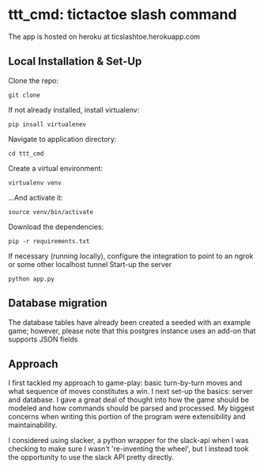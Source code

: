 # ttt_cmd: tictactoe slash command

The app is hosted on heroku at ticslashtoe.herokuapp.com

## Local Installation & Set-Up

Clone the repo:

`git clone`

If not already installed, install virtualenv:

`pip insall virtualenev`

Navigate to application directory:

`cd ttt_cmd`

Create a virtual environment:

`virtualenv venv`

...And activate it:

`source venv/bin/activate`

Download the dependencies:

`pip -r requirements.txt`

If necessary (running locally), configure the integration to point to an ngrok or some other localhost tunnel
Start-up the server

`python app.py`

## Database migration

The database tables have already been created a seeded with an example game; however, please note that this postgres instance uses an add-on that supports JSON fields

## Approach

I first tackled my approach to game-play: basic turn-by-turn moves and what sequence of moves constitutes a win. I next set-up the basics: server and database. I gave a great deal of thought into how the game should be modeled and how commands should be parsed and processed. My biggest concerns when writing this portion of the program were extensibility and maintainability.

I considered using slacker, a python wrapper for the slack-api when I was checking to make sure I wasn't 're-inventing the wheel', but I instead took the opportunity to use the slack API pretty directly.